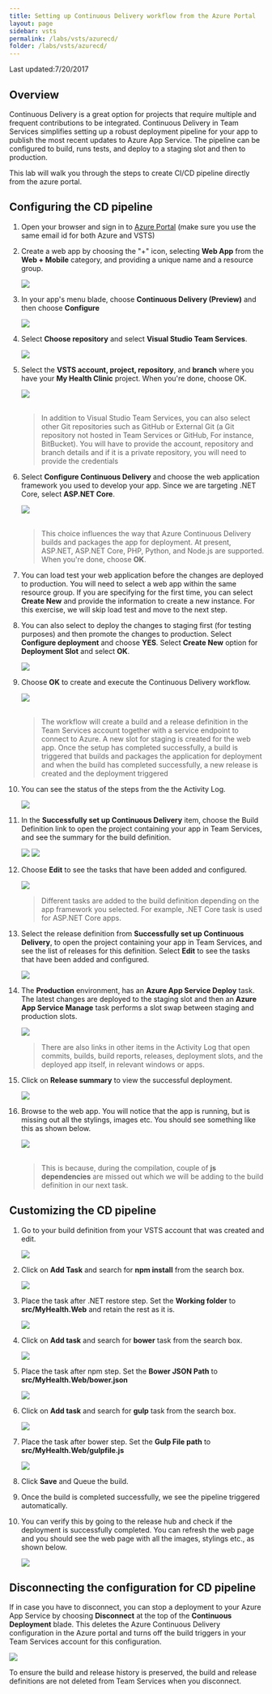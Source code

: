 ```yaml
---
title: Setting up Continuous Delivery workflow from the Azure Portal
layout: page
sidebar: vsts
permalink: /labs/vsts/azurecd/
folder: /labs/vsts/azurecd/
---
```


Last updated:7/20/2017

## Overview

Continuous Delivery is a great option for projects that require multiple and frequent contributions to be integrated. Continuous Delivery in Team Services simplifies setting up a robust deployment pipeline for your app to publish the most recent updates to Azure App Service. The pipeline can be configured to build, runs tests, and deploy to a staging slot and then to production.

This lab will walk you through the steps to create CI/CD pipeline directly from the azure portal.

## Configuring the CD pipeline

1. Open your browser and sign in to <a href="https://portal.azure.com">Azure Portal</a> (make sure you use the same email id for both Azure and VSTS)

2. Create a web app by choosing the "+" icon, selecting **Web App** from the **Web + Mobile** category, and providing a unique name and a resource group.

   <img src="images/1.png">

3. In your app's menu blade, choose **Continuous Delivery (Preview)** and then choose **Configure**

   <img src="images/2.png">

4. Select **Choose repository** and select **Visual Studio Team Services**.

   <img src="images/3.png">

5. Select the **VSTS account, project, repository**, and **branch** where you have your **My Health Clinic** project. When you're done, choose OK.

   <img src="images/4.png">

   <br/>
   <br/>

   > In addition to Visual Studio Team Services, you can also select other Git repositories such as GitHub or External Git (a Git  repository not hosted in Team Services or GitHub, For instance, BitBucket). You will have to provide the account, repository and branch details and if it is a private repository, you will need to provide the credentials

6. Select **Configure Continuous Delivery** and choose the web application framework you used to develop your app. Since we are targeting .NET Core, select **ASP.NET Core**.

   <img src="images/5.png">

   <br/>
   <br/>

   >This choice influences the way that Azure Continuous Delivery builds and packages the app for deployment. At present, ASP.NET, ASP.NET Core, PHP, Python, and Node.js are supported. When you're done, choose **OK**.

7. You can load test your web application before the changes are deployed to production. You will need to select a web app within the same resource group. If you are specifying for the first time, you can select **Create New** and provide the information to create a new instance. For this exercise, we will skip load test and move to the next step.

8. You can also select to deploy the changes to staging first (for testing purposes) and then promote the changes to production. Select **Configure deployment** and choose **YES**. Select **Create New** option for **Deployment Slot**  and select **OK**.

   <img src="images/7.png">

9. Choose **OK** to create and execute the Continuous Delivery workflow.

   <img src="images/8.png">

   <br/>
   <br/>

    >The workflow will create a build and a release definition in the Team Services account together with a service endpoint to connect to Azure. A new slot for staging is created for the web app. Once the setup has completed successfully, a build is triggered that builds and packages the application for deployment and when the build has completed successfully, a new release is created and the deployment triggered
  
10. You can see the status of the steps from the the Activity Log.

    <img src="images/9.png">

11. In the **Successfully set up Continuous Delivery** item, choose the Build Definition link to open the project containing your app in Team Services, and see the summary for the build definition. 

    <img src="images/12.png">

    <img src="images/11.png">

12. Choose **Edit** to see the tasks that have been added and configured.

    <img src="images/13.png">

    >Different tasks are added to the build definition depending on the app framework you selected. For example, .NET Core task is used for ASP.NET Core apps.

13. Select the release definition from **Successfully set up Continuous Delivery**, to open the project containing your app in Team Services, and see the list of releases for this definition. Select **Edit** to see the tasks that have been added and configured.

    <img src="images/14.png">

14. The **Production** environment, has an **Azure App Service Deploy** task. The latest changes are deployed to the staging slot and then an **Azure App Service Manage** task performs a slot swap between staging and production slots.

    <img src="images/16.png">

    >There are also links in other items in the Activity Log that open commits, builds, build reports, releases, deployment slots, and the deployed app itself, in relevant windows or apps.

15. Click on **Release summary** to view the successful deployment. 

    <img src="images/18.png">

16. Browse to the web app. You will notice that the app is running, but is missing out all the stylings, images etc. You should see something like this as shown below.

    <img src="images/19.png">

    <br/>
    <br/>

    >This is because, during the compilation, couple of **js dependencies** are missed out which we will be adding to the build definition in our next task.

## Customizing the CD pipeline

1. Go to your build definition from your VSTS account that was created and edit.

   <img src="images/20.png">

2. Click on **Add Task** and search for **npm install** from the search box.

   <img src="images/21.png">

3. Place the task after .NET restore step. Set the **Working folder** to **src/MyHealth.Web** and retain the rest as it is.

   <img src="images/22.png">

4. Click on **Add task** and search for **bower** task from the search box.

   <img src="images/23.png">

5. Place the task after npm step. Set the **Bower JSON Path** to **src/MyHealth.Web/bower.json**

   <img src="images/24.png">

6. Click on **Add task** and search for **gulp** task from the search box.

   <img src="images/25.png">

7. Place the task after bower step. Set the **Gulp File path** to **src/MyHealth.Web/gulpfile.js**

   <img src="images/26.png">

8. Click **Save** and Queue the build. 

9. Once the build is completed successfully, we see the pipeline triggered automatically.

10. You can verify this by going to the release hub and check if the deployment is successfully completed. You can refresh the web page and you should see the web page with all the images, stylings etc., as shown below.

    <img src="images/27.png">

## Disconnecting the configuration for CD pipeline

If in case you have to disconnect, you can stop a deployment to your Azure App Service by choosing **Disconnect** at the top of the **Continuous Deployment** blade. This deletes the Azure Continuous Delivery configuration in the Azure portal and turns off the build triggers in your Team Services account for this configuration.

<img src="images/17.png">

To ensure the build and release history is preserved, the build and release definitions are not deleted from Team Services when you disconnect.













 
   

